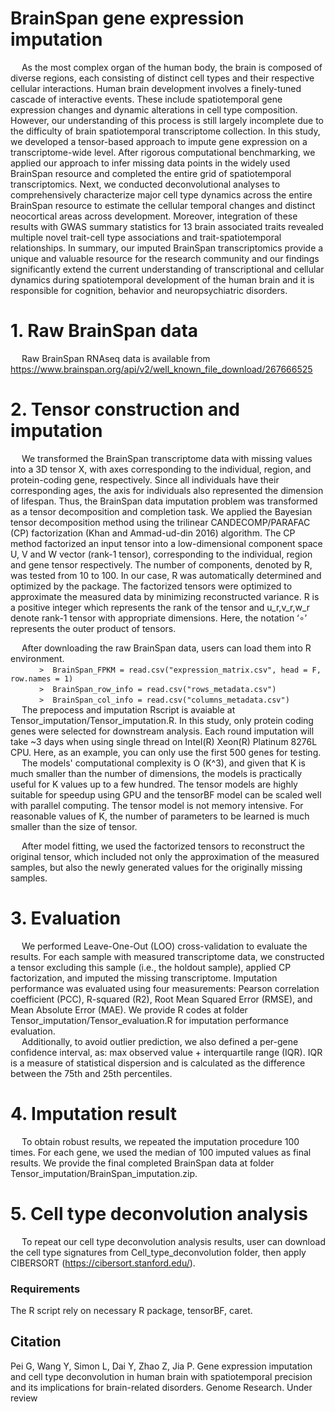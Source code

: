 # BrainSpan gene expression imputation
&#8194;&#8194; As the most complex organ of the human body, the brain is composed of diverse regions, each consisting of distinct cell types and their respective cellular interactions. Human brain development involves a finely-tuned cascade of interactive events. These include spatiotemporal gene expression changes and dynamic alterations in cell type composition. However, our understanding of this process is still largely incomplete due to the difficulty of brain spatiotemporal transcriptome collection. In this study, we developed a tensor-based approach to impute gene expression on a transcriptome-wide level. After rigorous computational benchmarking, we applied our approach to infer missing data points in the widely used BrainSpan resource and completed the entire grid of spatiotemporal transcriptomics. Next, we conducted deconvolutional analyses to comprehensively characterize major cell type dynamics across the entire BrainSpan resource to estimate the cellular temporal changes and distinct neocortical areas across development. Moreover, integration of these results with GWAS summary statistics for 13 brain associated traits revealed multiple novel trait-cell type associations and trait-spatiotemporal relationships. In summary, our imputed BrainSpan transcriptomics provide a unique and valuable resource for the research community and our findings significantly extend the current understanding of transcriptional and cellular dynamics during spatiotemporal development of the human brain and it is responsible for cognition, behavior and neuropsychiatric disorders.

# 1. Raw BrainSpan data
&#8194;&#8194; Raw BrainSpan RNAseq data is available from https://www.brainspan.org/api/v2/well_known_file_download/267666525

# 2. Tensor construction and imputation
&#8194;&#8194; We transformed the BrainSpan transcriptome data with missing values into a 3D tensor X, with axes corresponding to the individual, region, and protein-coding gene, respectively. Since all individuals have their corresponding ages, the axis for individuals also represented the dimension of lifespan. Thus, the BrainSpan data imputation problem was transformed as a tensor decomposition and completion task. We applied the Bayesian tensor decomposition method using the trilinear CANDECOMP/PARAFAC (CP) factorization (Khan and Ammad-ud-din 2016) algorithm. The CP method factorized an input tensor into a low-dimensional component space U, V and W vector (rank-1 tensor), corresponding to the individual, region and gene tensor respectively. The number of components, denoted by R, was tested from 10 to 100. In our case, R was automatically determined and optimized by the package. The factorized tensors were optimized to approximate the measured data by minimizing reconstructed variance. R is a positive integer which represents the rank of the tensor and u_r,v_r,w_r denote rank-1 tensor with appropriate dimensions. Here, the notation ‘∘’ represents the outer product of tensors.



&#8194;&#8194; After downloading the raw BrainSpan data, users can load them into R environment.  
&#8194;&#8194;&#8194;&#8194;&#8194;&#8194;  `>  BrainSpan_FPKM = read.csv("expression_matrix.csv", head = F, row.names = 1)`  
&#8194;&#8194;&#8194;&#8194;&#8194;&#8194;  `>  BrainSpan_row_info = read.csv("rows_metadata.csv")`  
&#8194;&#8194;&#8194;&#8194;&#8194;&#8194;  `>  BrainSpan_col_info = read.csv("columns_metadata.csv")`  
&#8194;&#8194; The prepocess and imputation Rscript is avaiable at Tensor_imputation/Tensor_imputation.R. In this study, only protein coding genes were selected for downstream analysis. Each round imputation will take ~3 days when using single thread on Intel(R) Xeon(R) Platinum 8276L CPU. Here, as an example, you can only use the first 500 genes for testing.  
&#8194;&#8194; The models' computational complexity is O (K^3), and given that K is much smaller than the number of dimensions, the models is practically useful for K values up to a few hundred. The tensor models are highly suitable for speedup using GPU and the tensorBF model can be scaled well with parallel computing. The tensor model is not memory intensive. For reasonable values of K, the number of parameters to be learned is much smaller than the size of tensor.  

&#8194;&#8194; After model fitting, we used the factorized tensors to reconstruct the original tensor, which included not only the approximation of the measured samples, but also the newly generated values for the originally missing samples.   

# 3. Evaluation
&#8194;&#8194; We performed Leave-One-Out (LOO) cross-validation to evaluate the results. For each sample with measured transcriptome data, we constructed a tensor excluding this sample (i.e., the holdout sample), applied CP factorization, and imputed the missing transcriptome. Imputation performance was evaluated using four measurements: Pearson correlation coefficient (PCC), R-squared (R2), Root Mean Squared Error (RMSE), and Mean Absolute Error (MAE). We provide R codes at folder Tensor_imputation/Tensor_evaluation.R for imputation performance evaluation.   
&#8194;&#8194; Additionally, to avoid outlier prediction, we also defined a per-gene confidence interval, as: max observed value + interquartile range (IQR). IQR is a measure of statistical dispersion and is calculated as the difference between the 75th and 25th percentiles.
# 4. Imputation result
&#8194;&#8194;  To obtain robust results, we repeated the imputation procedure 100 times. For each gene, we used the median of 100 imputed values as final results. We provide the final completed BrainSpan data at folder Tensor_imputation/BrainSpan_imputation.zip. 

# 5. Cell type deconvolution analysis
&#8194;&#8194; To repeat our cell type deconvolution analysis results, user can download the cell type signatures from Cell_type_deconvolution folder, then apply CIBERSORT (https://cibersort.stanford.edu/).

### Requirements
The R script rely on necessary R package, tensorBF, caret.

## Citation
Pei G, Wang Y, Simon L, Dai Y, Zhao Z, Jia P. Gene expression imputation and cell type deconvolution in human brain with spatiotemporal precision and its implications for brain-related disorders. Genome Research. Under review
